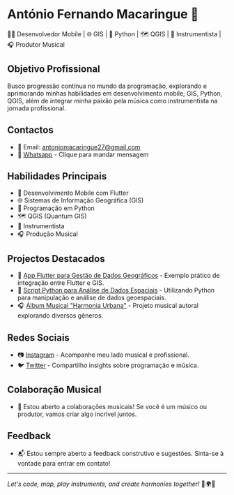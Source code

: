 # António Fernando Macaringue 🚀

👨‍💻 Desenvolvedor Mobile | 🌐 GIS | 🐍 Python | 🗺️ QGIS | 🎸 Instrumentista | 🎧 Produtor Musical

## Objetivo Profissional
Busco progressão contínua no mundo da programação, explorando e aprimorando minhas habilidades em desenvolvimento mobile, GIS, Python, QGIS, além de integrar minha paixão pela música como instrumentista na jornada profissional.

## Contactos
- 📧 Email: [antoniomacaringue27@gmail.com](mailto:antoniomacaringue27@gmail.com)
- 📱 [Whatsapp](https://wa.me/258840410143) - Clique para mandar mensagem

## Habilidades Principais
- 📱 Desenvolvimento Mobile com Flutter
- 🌐 Sistemas de Informação Geográfica (GIS)
- 🐍 Programação em Python
- 🗺️ QGIS (Quantum GIS)
- 🎸 Instrumentista
- 🎧 Produção Musical

## Projectos Destacados
- 📱 [App Flutter para Gestão de Dados Geográficos](#) - Exemplo prático de integração entre Flutter e GIS.
- 🐍 [Script Python para Análise de Dados Espaciais](#) - Utilizando Python para manipulação e análise de dados geoespaciais.
- 🎧 [Álbum Musical "Harmonia Urbana"](#) - Projeto musical autoral explorando diversos gêneros.

## Redes Sociais
- 📷 [Instagram](#) - Acompanhe meu lado musical e profissional.
- 🐦 [Twitter](#) - Compartilho insights sobre programação e música.

## Colaboração Musical
- 🤝 Estou aberto a colaborações musicais! Se você é um músico ou produtor, vamos criar algo incrível juntos.

## Feedback
- 📬 Estou sempre aberto a feedback construtivo e sugestões. Sinta-se à vontade para entrar em contato!

---

_Let's code, map, play instruments, and create harmonies together!_ 🚀🌍🎶
